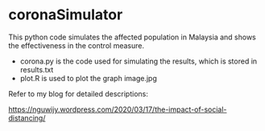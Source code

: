 # coronaSimulator
This python code simulates the affected population in Malaysia and shows the effectiveness in the control measure.

- corona.py is the code used for simulating the results, which is stored in results.txt
- plot.R is used to plot the graph image.jpg

Refer to my blog for detailed descriptions:

https://nguwijy.wordpress.com/2020/03/17/the-impact-of-social-distancing/
